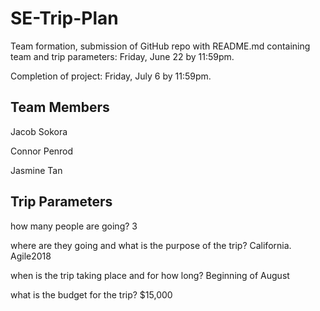 # SE-Trip-Plan

Team formation, submission of GitHub repo with README.md containing team and trip parameters: Friday, June 22 by 11:59pm.

Completion of project: Friday, July 6 by 11:59pm.

## Team Members

Jacob Sokora

Connor Penrod

Jasmine Tan

## Trip Parameters
how many people are going? 3

where are they going and what is the purpose of the trip? California. Agile2018

when is the trip taking place and for how long? Beginning of August

what is the budget for the trip? $15,000
